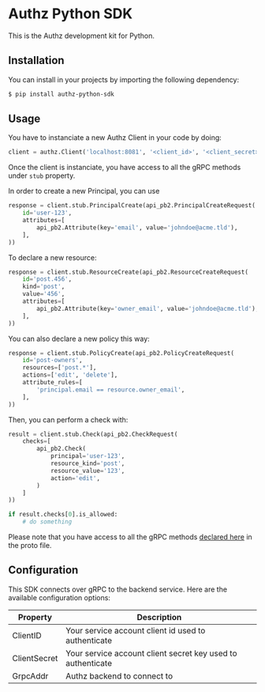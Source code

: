 # Authz Python SDK

This is the Authz development kit for Python.

## Installation

You can install in your projects by importing the following dependency:

```bash
$ pip install authz-python-sdk
```

## Usage

You have to instanciate a new Authz Client in your code by doing:

```python
client = authz.Client('localhost:8081', '<client_id>', '<client_secret>')
```

Once the client is instanciate, you have access to all the gRPC methods under `stub` property.

In order to create a new Principal, you can use

```python
response = client.stub.PrincipalCreate(api_pb2.PrincipalCreateRequest(
    id='user-123',
    attributes=[
        api_pb2.Attribute(key='email', value='johndoe@acme.tld'),
    ],
))
```

To declare a new resource:

```python
response = client.stub.ResourceCreate(api_pb2.ResourceCreateRequest(
    id='post.456',
    kind='post',
    value='456',
    attributes=[
        api_pb2.Attribute(key='owner_email', value='johndoe@acme.tld'),
    ],
))
```

You can also declare a new policy this way:

```python
response = client.stub.PolicyCreate(api_pb2.PolicyCreateRequest(
    id='post-owners',
    resources=['post.*'],
    actions=['edit', 'delete'],
    attribute_rules=[
        'principal.email == resource.owner_email',
    ],
))
```

Then, you can perform a check with:

```python
result = client.stub.Check(api_pb2.CheckRequest(
    checks=[
        api_pb2.Check(
            principal='user-123',
            resource_kind='post',
            resource_value='123',
            action='edit',
        )
    ]
))

if result.checks[0].is_allowed:
    # do something
```

Please note that you have access to all the gRPC methods [declared here](https://github.com/eko/authz/blob/master/backend/api/proto/api.proto) in the proto file.

## Configuration

This SDK connects over gRPC to the backend service. Here are the available configuration options:

| Property | Description |
| -------- | ----------- |
| ClientID | Your service account client id used to authenticate |
| ClientSecret | Your service account client secret key used to authenticate |
| GrpcAddr | Authz backend to connect to |
